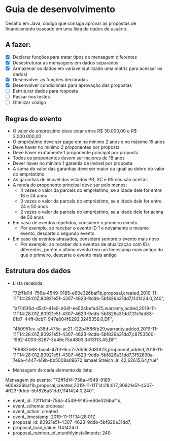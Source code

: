 # Guia de desenvolvimento

Desafio em Java, código que consiga aprovar as propostas de financiamento baseado em uma lista de dados de usuário.

## A fazer:

- [x] Declarar funções para tratar tipos de mensagem diferentes
- [x] Desestruturar as mensagens em dados separados
- [x] Armazenar os dados em variaveis(utilizado uma matriz para acessar os dados)
- [x] Desenvolver as funções declaradas
- [x] Desenvolver condicionais para aprovação das propostas
- [ ] Estruturar dados para resposta
- [ ] Passar nos testes
- [ ] Otimizar código

## Regras do evento

- O valor do empréstimo deve estar entre R$ 30.000,00 e R$ 3.000.000,00
- O empréstimo deve ser pago em no mínimo 2 anos e no máximo 15 anos
- Deve haver no mínimo 2 proponentes por proposta
- Deve haver exatamente 1 proponente principal por proposta
- Todos os proponentes devem ser maiores de 18 anos
- Dever haver no mínimo 1 garantia de imóvel por proposta
- A soma do valor das garantias deve ser maior ou igual ao dobro do valor do empréstimo
- As garantias de imóvel dos estados PR, SC e RS não são aceitas
- A renda do proponente principal deve ser pelo menos:
  - 4 vezes o valor da parcela do empréstimo, se a idade dele for entre 18 e 24 anos
  - 3 vezes o valor da parcela do empréstimo, se a idade dele for entre 24 e 50 anos
  - 2 vezes o valor da parcela do empréstimo, se a idade dele for acima de 50 anos
- Em caso de eventos repetidos, considere o primeiro evento
  - Por exemplo, ao receber o evento ID 1 e novamente o mesmo evento, descarte o segundo evento
- Em caso de eventos atrasados, considere sempre o evento mais novo
  - Por exemplo, ao receber dois eventos de atualização com IDs diferentes, porém o último evento tem um timestamp mais antigo do que o primeiro, descarte o evento mais antigo

## Estrutura dos dados

- Lista recebida:

  "72ff1d14-756a-4549-9185-e60e326baf1b,proposal,created,2019-11-11T14:28:01Z,80921e5f-4307-4623-9ddb-5bf826a31dd7,1141424.0,240",

  "af745f6d-d5c0-41e9-b04f-ee524befa425,warranty,added,2019-11-11T14:28:01Z,80921e5f-4307-4623-9ddb-5bf826a31dd7,31c1dd83-8fb7-44ff-8cb7-947e604f6293,3245356.0,DF",

  "450951ee-a38d-475c-ac21-f22b4566fb29,warranty,added,2019-11-11T14:28:01Z,80921e5f-4307-4623-9ddb-5bf826a31dd7,c8753500-1982-4003-8287-3b46c75d4803,3413113.45,DF",

  "66882b68-baa4-47b1-9cc7-7db9c2d8f823,proponent,added,2019-11-11T14:28:01Z,80921e5f-4307-4623-9ddb-5bf826a31dd7,3f52890a-7e9a-4447-a19b-bb5008a09672,Ismael Streich Jr.,42,62615.64,true"

- Mensagem de cada elemento da lista:

Mensagem do evento:
"72ff1d14-756a-4549-9185-e60e326baf1b,proposal,created,2019-11-11T14:28:01Z,80921e5f-4307-4623-9ddb-5bf826a31dd7,1141424.0,240",

- event_id: 72ff1d14-756a-4549-9185-e60e326baf1b,
- event_schema: proposal
- event_action: created
- event_timestamp: 2019-11-11T14:28:01Z
- proposal_id: 80921e5f-4307-4623-9ddb-5bf826a31dd7,
- proposal_loan_value: 1141424.0
- proposal_number_of_munthlyinstallments: 240

